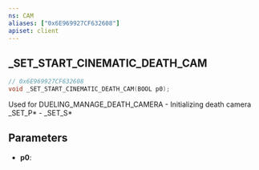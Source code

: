 ```yaml
---
ns: CAM
aliases: ["0x6E969927CF632608"]
apiset: client
---
```

## _SET_START_CINEMATIC_DEATH_CAM

```c
// 0x6E969927CF632608
void _SET_START_CINEMATIC_DEATH_CAM(BOOL p0);
```

Used for DUELING_MANAGE_DEATH_CAMERA - Initializing death camera
_SET_P* - _SET_S*

## Parameters
* **p0**:



